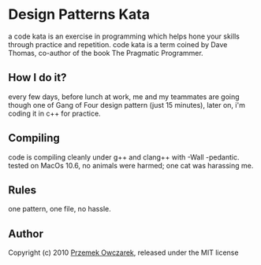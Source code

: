 Design Patterns Kata
====================
a code kata is an exercise in programming which helps hone your skills through practice and repetition.
code kata is a term coined by Dave Thomas, co-author of the book The Pragmatic Programmer.

How I do it?
------------
every few days, before lunch at work, me and my teammates are going though one of Gang of Four design pattern (just 15 minutes), later on, i'm coding it in c++ for practice.

Compiling
---------
code is compiling cleanly under g++ and clang++ with -Wall -pedantic.
tested on MacOs 10.6, no animals were harmed; one cat was harassing me.

Rules
-----
one pattern, one file, no hassle.

Author
------
Copyright (c) 2010 [Przemek Owczarek](http://twitter.com/powczarek), released under the MIT license
